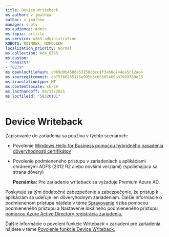 ```yaml
---
title: Device Writeback
ms.author: v-jmathew
author: v-jmathew
manager: scotv
ms.audience: Admin
ms.topic: article
ms.service: o365-administration
ROBOTS: NOINDEX, NOFOLLOW
localization_priority: Normal
ms.collection: Adm_O365
ms.custom:
- "9003257"
- "8279"
ms.openlocfilehash: c069d0b4588e53250d6cc1f3a66c744ea5c12ae4
ms.sourcegitcommit: ab75f66355116e995b3cb5505465b31989339e28
ms.translationtype: MT
ms.contentlocale: sk-SK
ms.lasthandoff: 08/13/2021
ms.locfileid: "58320101"
---
```

# <a name="device-writeback"></a>Device Writeback

Zapisovanie do zariadenia sa používa v týchto scenároch:

- Povolenie [Windows Hello for Business pomocou hybridného nasadenia dôveryhodnosti certifikátov](https://docs.microsoft.com/windows/security/identity-protection/hello-for-business/hello-hybrid-cert-trust-prereqs#device-registration)
- Povolenie podmieneného prístupu v zariadeniach s aplikáciami chránenými ADFS (2012 R2 alebo novšími verziami) (spoliehajúca sa strana dôvery)

    **Poznámka:** Pre zariadenie writeback sa vyžaduje Premium Azure AD.

Poskytuje sa tým dodatočné zabezpečenie a zabezpečenie, že prístup k aplikáciám sa udeľuje len dôveryhodným zariadeniam. Ďalšie informácie o podmienenom prístupe nájdete v téme [Spravovanie](https://docs.microsoft.com/azure/active-directory/conditional-access/overview) rizika pomocou podmieneného prístupu a Nastavenie lokálneho podmieneného prístupu [pomocou Azure Active Directory registrácia zariadenia.](https://docs.microsoft.com/azure/active-directory/devices/overview)

Ďalšie informácie o povolení funkcie Writeback v zariadení pre zariadenia nájdete v téme [Povolenie funkcie Device Writeback.](https://docs.microsoft.com/azure/active-directory/hybrid/how-to-connect-device-writeback)
